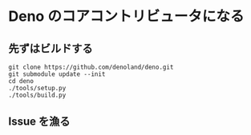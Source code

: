 # Deno のコアコントリビュータになる

## 先ずはビルドする

```
git clone https://github.com/denoland/deno.git
git submodule update --init
cd deno
./tools/setup.py
./tools/build.py
```


## Issue を漁る
